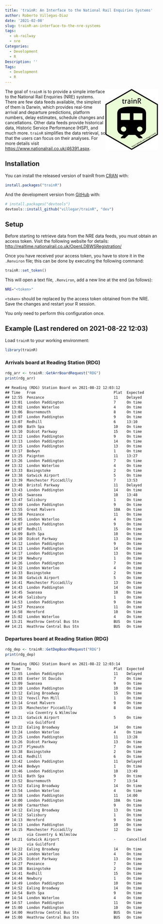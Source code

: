 ```yaml
---
title: 'trainR: An Interface to the National Rail Enquiries Systems'
author: Roberto Villegas-Diaz
date: '2021-02-08'
slug: trainR-an-interface-to-the-nre-systems
tags:
  - uk-railway
  - nre
Categories:
  - Development
  - R
Description: ''
Tags:
  - Development
  - R
---
```


<img src="https://raw.githubusercontent.com/villegar/trainR/main/inst/images/logo.png" alt="logo" align="right" height=200px/>

The goal of `trainR` is to provide a simple interface to the 
National Rail Enquiries (NRE) systems. There are few data feeds 
available, the simplest of them is Darwin, which provides real-time 
arrival and departure predictions, platform numbers, delay estimates, 
schedule changes and cancellations. Other data feeds provide historical 
data, Historic Service Performance (HSP), and much more. `trainR` 
simplifies the data retrieval, so that the users can focus on their 
analyses. For more details visit 
https://www.nationalrail.co.uk/46391.aspx.

## Installation

You can install the released version of trainR from [CRAN](https://CRAN.R-project.org) with:

``` r
install.packages("trainR")
```

And the development version from [GitHub](https://github.com/) with:

``` r
# install.packages("devtools")
devtools::install_github("villegar/trainR", "dev")
```

## Setup
Before starting to retrieve data from the NRE data feeds, you must obtain an access token. 
Visit the following website for details: http://realtime.nationalrail.co.uk/OpenLDBWSRegistration/

Once you have received your access token, you have to store it in the `.Renviron` file; this can be 
done by executing the following command:


```r
trainR::set_token()
```

This will open a text file, `.Renviron`, add a new line at the end (as follows):

```bash
NRE="<token>"
```

`<token>` should be replaced by the access token obtained from the NRE. Save the changes and restart 
your R session.

You only need to perform this configuration once.

## Example (Last rendered on 2021-08-22 12:03)

Load `trainR` to your working environment:

```r
library(trainR)
```

### Arrivals board at Reading Station (RDG)


```r
rdg_arr <- trainR::GetArrBoardRequest("RDG")
print(rdg_arr)
```

```
## Reading (RDG) Station Board on 2021-08-22 12:03:12
## Time   From                                    Plat  Expected
## 12:55  Penzance                                11    Delayed
## 13:01  London Paddington                       7     On time
## 13:02  London Waterloo                         4     On time
## 13:06  Bournemouth                             8     On time
## 13:07  London Paddington                       9     On time
## 13:07  Redhill                                 6     13:10
## 13:09  Bath Spa                                10    On time
## 13:10  Didcot Parkway                          15    On time
## 13:12  London Paddington                       9     On time
## 13:13  London Paddington                       14    On time
## 13:15  London Paddington                       13    On time
## 13:17  Bedwyn                                  1     On time
## 13:25  Paignton                                11    13:27
## 13:26  London Paddington                       7     On time
## 13:32  London Waterloo                         4     On time
## 13:33  Basingstoke                             2     On time
## 13:38  Gatwick Airport                         5     On time
## 13:39  Manchester Piccadilly                   7     13:53
## 13:40  Bristol Parkway                         11    Delayed
## 13:43  London Paddington                       14    On time
## 13:45  Swansea                                 10    13:48
## 13:47  Salisbury                               1     On time
## 13:49  London Paddington                       9     On time
## 13:55  Great Malvern                           10A   On time
## 13:58  Penzance                                11    On time
## 14:05  London Waterloo                         4     On time
## 14:07  London Paddington                       9     On time
## 14:07  Redhill                                 15    On time
## 14:09  Bath Spa                                10    On time
## 14:10  Didcot Parkway                          13    On time
## 14:12  London Paddington                       9     On time
## 14:13  London Paddington                       14    On time
## 14:17  London Paddington                       13    On time
## 14:19  Newbury                                 1     On time
## 14:26  London Paddington                       7     On time
## 14:32  London Waterloo                         4     On time
## 14:33  Basingstoke                             2     On time
## 14:38  Gatwick Airport                         5     On time
## 14:41  Manchester Piccadilly                   13    On time
## 14:43  London Paddington                       14    On time
## 14:45  Swansea                                 10    On time
## 14:49  Salisbury                               1     On time
## 14:53  London Paddington                       9     On time
## 14:57  Penzance                                11    On time
## 14:58  Hereford                                10    On time
## 15:02  London Waterloo                         4     On time
## 13:21  Heathrow Central Bus Stn                BUS   On time
## 14:21  Heathrow Central Bus Stn                BUS   On time
```

### Departures board at Reading Station (RDG)


```r
rdg_dep <- trainR::GetDepBoardRequest("RDG")
print(rdg_dep)
```

```
## Reading (RDG) Station Board on 2021-08-22 12:03:14
## Time   To                                      Plat  Expected
## 12:55  London Paddington                       11    Delayed
## 13:03  Exeter St Davids                        7     On time
## 13:09  Swansea                                 9     On time
## 13:10  London Paddington                       10    On time
## 13:12  Ealing Broadway                         15    On time
## 13:12  Yeovil Pen Mill                         1     On time
## 13:14  Great Malvern                           9     On time
## 13:15  Manchester Piccadilly                   8     On time
##        via Coventry & Wilmslow                 
## 13:21  Gatwick Airport                         5     On time
##        via Guildford                           
## 13:22  Ealing Broadway                         14    On time
## 13:24  London Waterloo                         4     On time
## 13:25  London Paddington                       11    13:28
## 13:26  Didcot Parkway                          13    On time
## 13:27  Plymouth                                7     On time
## 13:38  Basingstoke                             2     On time
## 13:41  Redhill                                 6     On time
## 13:42  London Paddington                       11    Delayed
## 13:44  Bedwyn                                  1     On time
## 13:46  London Paddington                       10    13:49
## 13:51  Bath Spa                                9     On time
## 13:52  Bournemouth                             7     13:54
## 13:52  Ealing Broadway                         14    On time
## 13:54  London Waterloo                         4     On time
## 13:58  London Paddington                       11    14:00
## 14:00  London Paddington                       10A   On time
## 14:09  Carmarthen                              9     On time
## 14:12  Ealing Broadway                         13    On time
## 14:12  Salisbury                               1     On time
## 14:13  Hereford                                9     On time
## 14:13  London Paddington                       10    On time
## 14:15  Manchester Piccadilly                   12    On time
##        via Coventry & Wilmslow                 
## 14:21  Gatwick Airport                         -     Cancelled
##        via Guildford                           
## 14:22  Ealing Broadway                         14    On time
## 14:24  London Waterloo                         4     On time
## 14:25  Didcot Parkway                          13    On time
## 14:27  Penzance                                7     On time
## 14:38  Basingstoke                             2     On time
## 14:41  Redhill                                 15    On time
## 14:44  Newbury                                 1     On time
## 14:49  London Paddington                       10    On time
## 14:52  Ealing Broadway                         14    On time
## 14:54  Bath Spa                                9     On time
## 14:54  London Waterloo                         4     On time
## 14:57  London Paddington                       11    On time
## 15:00  London Paddington                       10    On time
## 14:00  Heathrow Central Bus Stn                BUS   On time
## 15:00  Heathrow Central Bus Stn                BUS   On time
```
